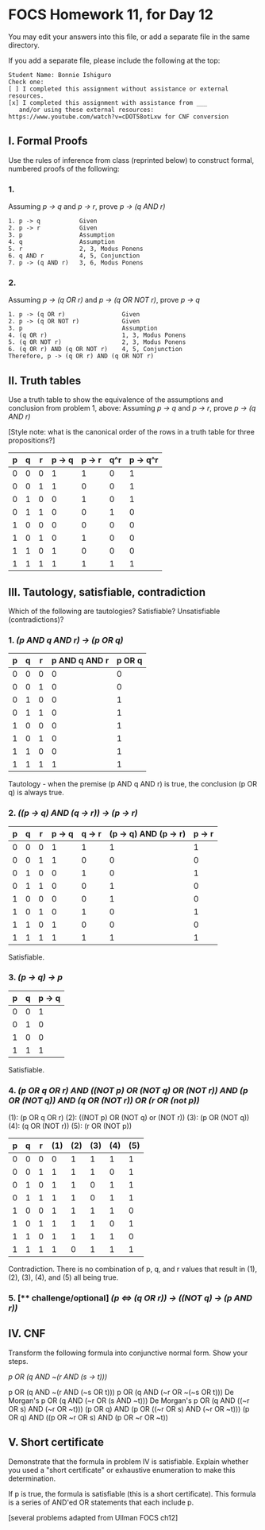 # FOCS Homework 11, for Day 12

You may edit your answers into this file, or add a separate file in the same directory.

If you add a separate file, please include the following at the top:

```
Student Name: Bonnie Ishiguro
Check one:
[ ] I completed this assignment without assistance or external resources.
[x] I completed this assignment with assistance from ___
   and/or using these external resources: https://www.youtube.com/watch?v=cDOT58otLxw for CNF conversion
```

## I. Formal Proofs

Use the rules of inference from class (reprinted below) to construct formal, numbered proofs of the following:

### 1. 

Assuming _p -> q_ and _p -> r_, prove _p -> (q AND r)_

```
1. p -> q     		Given
2. p -> r     		Given
3. p 		  		Assumption
4. q 		  		Assumption
5. r 		  		2, 3, Modus Ponens
6. q AND r 	  		4, 5, Conjunction
7. p -> (q AND r) 	3, 6, Modus Ponens 
```

### 2.

Assuming _p -> (q OR r)_ and _p -> (q OR NOT r)_, prove _p -> q_

```
1. p -> (q OR r)          		Given
2. p -> (q OR NOT r)      		Given
3. p 					  		Assumption
4. (q OR r)				  		1, 3, Modus Ponens
5. (q OR NOT r)			  		2, 3, Modus Ponens
6. (q OR r) AND (q OR NOT r)	4, 5, Conjunction
Therefore, p -> (q OR r) AND (q OR NOT r)
```

## II. Truth tables

Use a truth table to show the equivalence of the assumptions and conclusion from problem 1, above:  Assuming _p -> q_ and _p -> r_, prove _p -> (q AND r)_

[Style note:  what is the canonical order of the rows in a truth table for three propositions?]

 | p | q | r | p -> q | p -> r | q^r | p -> q^r |
 |---|---|---|--------|--------|-----|----------|
 | 0 | 0 | 0 |    1   |    1   |  0  |    1     |   
 | 0 | 0 | 1 |    1   |    0   |  0  |    1     |    
 | 0 | 1 | 0 |    0   |    1   |  0  |    1     |      
 | 0 | 1 | 1 |    0   |    0   |  1  |    0     |     
 | 1 | 0 | 0 |    0   |    0   |  0  |    0     |      
 | 1 | 0 | 1 |    0   |    1   |  0  |    0     |    
 | 1 | 1 | 0 |    1   |    0   |  0  |    0     |     
 | 1 | 1 | 1 |    1   |    1   |  1  |    1     |

## III. Tautology, satisfiable, contradiction

Which of the following are tautologies?  Satisfiable?  Unsatisfiable (contradictions)?

### 1. _(p AND q AND r) -> (p OR q)_

| p | q | r | p AND q AND r | p OR q |
|---|---|---|---------------|--------|
| 0 | 0 | 0 |       0       |    0   |   
| 0 | 0 | 1 |       0       |	 0   |   
| 0 | 1 | 0 |       0 		|	 1	 |
| 0 | 1 | 1 |       0		|	 1	 |
| 1 | 0 | 0 |       0		|	 1	 |
| 1 | 0 | 1 |       0		|	 1	 |
| 1 | 1 | 0 |       0		|	 1	 |
| 1 | 1 | 1 |       1		|	 1	 |

Tautology - when the premise (p AND q AND r) is true, the conclusion (p OR q) is always true.

### 2. _((p -> q) AND (q -> r)) -> (p -> r)_

| p | q | r | p -> q | q -> r | (p -> q) AND (p -> r) | p -> r |
|---|---|---|--------|--------|-----------------------|--------|
| 0 | 0 | 0 |    1   |    1   |            1          |    1   |
| 0 | 0 | 1 |    1   |    0   |            0          |    0   |
| 0 | 1 | 0 |    0   |    1   |            0          |    1   |
| 0 | 1 | 1 |    0   |    0   |            1		  |    0   |
| 1 | 0 | 0 |    0   |	  0	  |			   1		  |    0   |
| 1 | 0 | 1 |    0   |	  1	  |			   0		  |	   1   |
| 1 | 1 | 0 |    1   |	  0	  |			   0		  |    0   |
| 1 | 1 | 1 |    1	 |	  1	  |			   1		  |    1   |

Satisfiable.

### 3. _(p -> q) -> p_

| p | q | p -> q |
|---|---|--------|
| 0 | 0 |   1    |
| 0 | 1 |   0    |
| 1 | 0 |   0    |
| 1 | 1 |   1    |

Satisfiable. 


### 4. _(p OR q OR r) AND ((NOT p) OR (NOT q) OR (NOT r)) AND (p OR (NOT q)) AND (q OR (NOT r)) OR (r OR (not p))_ 

(1): (p OR q OR r)
(2): ((NOT p) OR (NOT q) or (NOT r))
(3): (p OR (NOT q))
(4): (q OR (NOT r))
(5): (r OR (NOT p))

| p | q | r | (1) | (2) | (3) | (4) | (5) |
|---|---|---|-----|-----|-----|-----|-----|
| 0 | 0 | 0 |  0  |  1  |  1  |  1  |  1  |
| 0 | 0 | 1 |  1  |  1  |  1  |  0  |  1  |
| 0 | 1 | 0 |  1  |  1  |  0  |  1  |  1  |
| 0 | 1 | 1 |  1  |  1  |  0  |  1	|  1  |
| 1 | 0 | 0 |  1  |	 1	|  1  |  1	|  0  |
| 1 | 0 | 1 |  1  |	 1	|  1  |  0	|  1  |
| 1 | 1 | 0 |  1  |	 1	|  1  |  1	|  0  |
| 1 | 1 | 1 |  1  |	 0	|  1  |  1	|  1  |

Contradiction. There is no combination of p, q, and r values that result in (1), (2), (3), (4), and (5) all being true.

### 5. [** challenge/optional] _(p <=> (q OR r)) -> ((NOT q) -> (p AND r))_


## IV. CNF

Transform the following formula into conjunctive normal form.  Show your steps.

_p OR (q AND ~(r AND (s -> t)))_

p OR (q AND ~(r AND (~s OR t)))
p OR (q AND (~r OR ~(~s OR t)))		De Morgan's
p OR (q AND (~r OR (s AND ~t)))		De Morgan's
p OR (q AND ((~r OR s) AND (~r OR ~t)))
(p OR q) AND (p OR ((~r OR s) AND (~r OR ~t)))
(p OR q) AND ((p OR ~r OR s) AND (p OR ~r OR ~t))

## V. Short certificate

Demonstrate that the formula in problem IV is satisfiable.  Explain whether you used a  "short certificate" or exhaustive enumeration to make this determination.

If p is true, the formula is satisfiable (this is a short certificate).  This formula is a series of AND'ed OR statements that each include p.

[several problems adapted from Ullman FOCS ch12]
